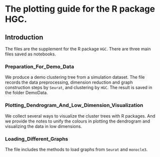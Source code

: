 # The plotting guide for the R package HGC.

## Introduction

The files are the supplement for the R package `HGC`. There are three main files saved as notebooks.

### Preparation_For_Demo_Data

We produce a demo clustering tree from a simulation dataset. The file records the data preprocessing, dimension reduction and graph construction steps by `Seurat`, and clustering by `HGC`. The result is saved in the folder DemoData.

### Plotting_Dendrogram_And_Low_Dimension_Visualization

We collect several ways to visualize the cluster trees with R packages. And we provide the notes to unify the colours in plotting the dendrogram and visualizing the data in low dimensions.

### Loading_Different_Graphs

The file includes the methods to load graphs from `Seurat` and `monocle3`.
